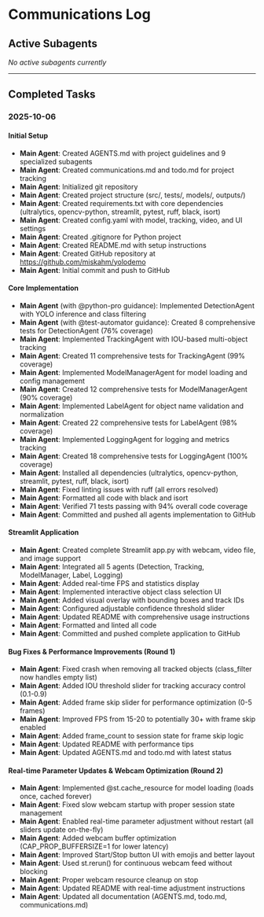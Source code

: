 # Communications Log

## Active Subagents

*No active subagents currently*

---

## Completed Tasks

### 2025-10-06

#### Initial Setup
- **Main Agent**: Created AGENTS.md with project guidelines and 9 specialized subagents
- **Main Agent**: Created communications.md and todo.md for project tracking
- **Main Agent**: Initialized git repository
- **Main Agent**: Created project structure (src/, tests/, models/, outputs/)
- **Main Agent**: Created requirements.txt with core dependencies (ultralytics, opencv-python, streamlit, pytest, ruff, black, isort)
- **Main Agent**: Created config.yaml with model, tracking, video, and UI settings
- **Main Agent**: Created .gitignore for Python project
- **Main Agent**: Created README.md with setup instructions
- **Main Agent**: Created GitHub repository at https://github.com/miskahm/yolodemo
- **Main Agent**: Initial commit and push to GitHub

#### Core Implementation
- **Main Agent** (with @python-pro guidance): Implemented DetectionAgent with YOLO inference and class filtering
- **Main Agent** (with @test-automator guidance): Created 8 comprehensive tests for DetectionAgent (76% coverage)
- **Main Agent**: Implemented TrackingAgent with IOU-based multi-object tracking
- **Main Agent**: Created 11 comprehensive tests for TrackingAgent (99% coverage)
- **Main Agent**: Implemented ModelManagerAgent for model loading and config management
- **Main Agent**: Created 12 comprehensive tests for ModelManagerAgent (90% coverage)
- **Main Agent**: Implemented LabelAgent for object name validation and normalization
- **Main Agent**: Created 22 comprehensive tests for LabelAgent (98% coverage)
- **Main Agent**: Implemented LoggingAgent for logging and metrics tracking
- **Main Agent**: Created 18 comprehensive tests for LoggingAgent (100% coverage)
- **Main Agent**: Installed all dependencies (ultralytics, opencv-python, streamlit, pytest, ruff, black, isort)
- **Main Agent**: Fixed linting issues with ruff (all errors resolved)
- **Main Agent**: Formatted all code with black and isort
- **Main Agent**: Verified 71 tests passing with 94% overall code coverage
- **Main Agent**: Committed and pushed all agents implementation to GitHub

#### Streamlit Application
- **Main Agent**: Created complete Streamlit app.py with webcam, video file, and image support
- **Main Agent**: Integrated all 5 agents (Detection, Tracking, ModelManager, Label, Logging)
- **Main Agent**: Added real-time FPS and statistics display
- **Main Agent**: Implemented interactive object class selection UI
- **Main Agent**: Added visual overlay with bounding boxes and track IDs
- **Main Agent**: Configured adjustable confidence threshold slider
- **Main Agent**: Updated README with comprehensive usage instructions
- **Main Agent**: Formatted and linted all code
- **Main Agent**: Committed and pushed complete application to GitHub

#### Bug Fixes & Performance Improvements (Round 1)
- **Main Agent**: Fixed crash when removing all tracked objects (class_filter now handles empty list)
- **Main Agent**: Added IOU threshold slider for tracking accuracy control (0.1-0.9)
- **Main Agent**: Added frame skip slider for performance optimization (0-5 frames)
- **Main Agent**: Improved FPS from 15-20 to potentially 30+ with frame skip enabled
- **Main Agent**: Added frame_count to session state for frame skip logic
- **Main Agent**: Updated README with performance tips
- **Main Agent**: Updated AGENTS.md and todo.md with latest status

#### Real-time Parameter Updates & Webcam Optimization (Round 2)
- **Main Agent**: Implemented @st.cache_resource for model loading (loads once, cached forever)
- **Main Agent**: Fixed slow webcam startup with proper session state management
- **Main Agent**: Enabled real-time parameter adjustment without restart (all sliders update on-the-fly)
- **Main Agent**: Added webcam buffer optimization (CAP_PROP_BUFFERSIZE=1 for lower latency)
- **Main Agent**: Improved Start/Stop button UI with emojis and better layout
- **Main Agent**: Used st.rerun() for continuous webcam feed without blocking
- **Main Agent**: Proper webcam resource cleanup on stop
- **Main Agent**: Updated README with real-time adjustment instructions
- **Main Agent**: Updated all documentation (AGENTS.md, todo.md, communications.md)
